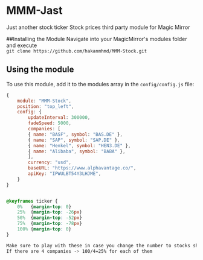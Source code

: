 # MMM-Jast

Just another stock ticker
Stock prices third party module for Magic Mirror

##Installing the Module
Navigate into your MagicMirror's modules folder and execute <br>
`git clone https://github.com/hakanmhmd/MMM-Stock.git`

## Using the module

To use this module, add it to the modules array in the `config/config.js` file:

```javascript
{
	module: "MMM-Stock",
	position: "top_left",
	config: {
		updateInterval: 300000,
		fadeSpeed: 5000,
		companies: [
		{ name: "BASF", symbol: "BAS.DE" },
		{ name: "SAP", symbol: "SAP.DE" },
		{ name: "Henkel", symbol: "HEN3.DE" },
		{ name: "Alibaba", symbol: "BABA" },
		],
		currency: "usd",
		baseURL: "https://www.alphavantage.co/",
		apiKey: "IPWULBT54Y3LHJME",
	}
}
```

```css

@keyframes ticker {
	0%   {margin-top: 0}
	25%  {margin-top: -26px}
	50%  {margin-top: -52px}
	75%  {margin-top: -78px}
	100% {margin-top: 0}
}

Make sure to play with these in case you change the number to stocks shown.
If there are 4 companies -> 100/4=25% for each of them
```
